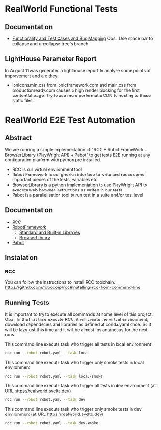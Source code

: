 # RealWorld Functional Tests
## Documentation ##
- [Functionality and Test Cases and Bug Mapping](https://app.wisemapping.com/c/maps/1556416/public)
Obs.: Use space bar to collapse and uncollapse tree's branch

## LightHouse Parameter Report ##
In August 11 was generated a lighthouse report to analyse some points of improvement and are they:
- ionicons.min.css from ionicframework.com and main.css from productionready.com causes a high render blocking for the first contentful page. Try to use more performatic CDN to hosting to those static files.

# RealWorld E2E Test Automation
## Abstract ##
We are running a simple implementation of "RCC + Robot FrameWork + BrowserLibrary (PlayWright API) + Pabot" to get tests E2E running at any configuration platform with python pre installed.
* RCC is our virtual environment tool
* Robot Framework is our gherkin interface to write and reuse some important pieces of the tests, variables etc
* BrowserLibrary is a python implementation to use PlayWright API to execute web browser instructions as writen in our tests
* Pabot is a parallelisation tool to run test in a suite and/or test level

## Documentation ##
- [RCC](https://robocorp.com/docs/rcc/overview)
- [RobotFramework](https://robotframework.org/)
    - [Standard and Built-in Libraries](https://robotframework.org/robotframework/#standard-libraries)
    - [BrowserLibrary](https://marketsquare.github.io/robotframework-browser/Browser.html)
- [Pabot](https://docs.robotframework.org/docs/parallel)


## Instalation ##

### RCC ###
You can follow the instructions to install RCC toolchain.
<https://github.com/robocorp/rcc#installing-rcc-from-command-line>

## Running Tests ##
It is important to try to execute all commands at home level of this project.
Obs.: In the first time execute RCC, it will create the virtual environment, download dependecies and libraries as defined at conda.yaml once. So it will be lazy just this time and it will be almost instantaneous for the next runs.

This command line execute task who trigger all tests in local environment
```sh
rcc run --robot robot.yaml --task local 
```

This command line execute task who trigger only smoke tests in local environment
```sh
rcc run --robot robot.yaml --task local-smoke
```

This command line execute task who trigger all tests in dev environment (at URL <https://realworld.svelte.dev>)
```sh
rcc run --robot robot.yaml --task dev
```
This command line execute task who trigger only smoke tests in dev environment (at URL <https://realworld.svelte.dev>)
```sh
rcc run --robot robot.yaml --task dev-smoke
```